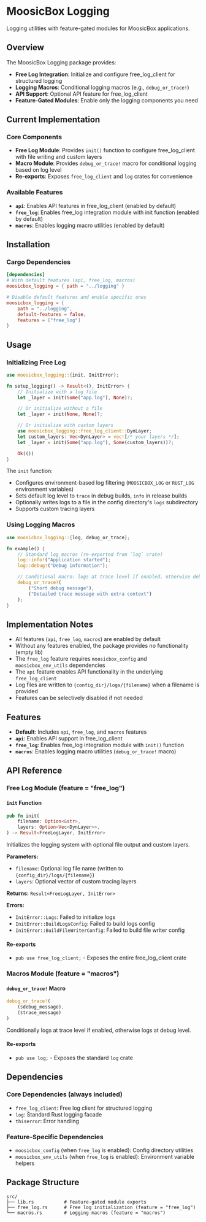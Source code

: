 # MoosicBox Logging

Logging utilities with feature-gated modules for MoosicBox applications.

## Overview

The MoosicBox Logging package provides:

- **Free Log Integration**: Initialize and configure free_log_client for structured logging
- **Logging Macros**: Conditional logging macros (e.g., `debug_or_trace!`)
- **API Support**: Optional API feature for free_log_client
- **Feature-Gated Modules**: Enable only the logging components you need

## Current Implementation

### Core Components

- **Free Log Module**: Provides `init()` function to configure free_log_client with file writing and custom layers
- **Macro Module**: Provides `debug_or_trace!` macro for conditional logging based on log level
- **Re-exports**: Exposes `free_log_client` and `log` crates for convenience

### Available Features

- **`api`**: Enables API features in free_log_client (enabled by default)
- **`free_log`**: Enables free_log integration module with init function (enabled by default)
- **`macros`**: Enables logging macro utilities (enabled by default)

## Installation

### Cargo Dependencies

```toml
[dependencies]
# With default features (api, free_log, macros)
moosicbox_logging = { path = "../logging" }

# Disable default features and enable specific ones
moosicbox_logging = {
    path = "../logging",
    default-features = false,
    features = ["free_log"]
}
```

## Usage

### Initializing Free Log

```rust
use moosicbox_logging::{init, InitError};

fn setup_logging() -> Result<(), InitError> {
    // Initialize with a log file
    let _layer = init(Some("app.log"), None)?;

    // Or initialize without a file
    let _layer = init(None, None)?;

    // Or initialize with custom layers
    use moosicbox_logging::free_log_client::DynLayer;
    let custom_layers: Vec<DynLayer> = vec![/* your layers */];
    let _layer = init(Some("app.log"), Some(custom_layers))?;

    Ok(())
}
```

The `init` function:

- Configures environment-based log filtering (`MOOSICBOX_LOG` or `RUST_LOG` environment variables)
- Sets default log level to `trace` in debug builds, `info` in release builds
- Optionally writes logs to a file in the config directory's `logs` subdirectory
- Supports custom tracing layers

### Using Logging Macros

```rust
use moosicbox_logging::{log, debug_or_trace};

fn example() {
    // Standard log macros (re-exported from `log` crate)
    log::info!("Application started");
    log::debug!("Debug information");

    // Conditional macro: logs at trace level if enabled, otherwise debug
    debug_or_trace!(
        ("Short debug message"),
        ("Detailed trace message with extra context")
    );
}
```

## Implementation Notes

- All features (`api`, `free_log`, `macros`) are enabled by default
- Without any features enabled, the package provides no functionality (empty lib)
- The `free_log` feature requires `moosicbox_config` and `moosicbox_env_utils` dependencies
- The `api` feature enables API functionality in the underlying `free_log_client`
- Log files are written to `{config_dir}/logs/{filename}` when a filename is provided
- Features can be selectively disabled if not needed

## Features

- **Default**: Includes `api`, `free_log`, and `macros` features
- **`api`**: Enables API support in free_log_client
- **`free_log`**: Enables free_log integration module with `init()` function
- **`macros`**: Enables logging macro utilities (`debug_or_trace!` macro)

## API Reference

### Free Log Module (feature = "free_log")

#### `init` Function

```rust
pub fn init(
    filename: Option<&str>,
    layers: Option<Vec<DynLayer>>,
) -> Result<FreeLogLayer, InitError>
```

Initializes the logging system with optional file output and custom layers.

**Parameters:**

- `filename`: Optional log file name (written to `{config_dir}/logs/{filename}`)
- `layers`: Optional vector of custom tracing layers

**Returns:** `Result<FreeLogLayer, InitError>`

**Errors:**

- `InitError::Logs`: Failed to initialize logs
- `InitError::BuildLogsConfig`: Failed to build logs config
- `InitError::BuildFileWriterConfig`: Failed to build file writer config

#### Re-exports

- `pub use free_log_client;` - Exposes the entire free_log_client crate

### Macros Module (feature = "macros")

#### `debug_or_trace!` Macro

```rust
debug_or_trace!(
    ($debug_message),
    ($trace_message)
)
```

Conditionally logs at trace level if enabled, otherwise logs at debug level.

#### Re-exports

- `pub use log;` - Exposes the standard `log` crate

## Dependencies

### Core Dependencies (always included)

- `free_log_client`: Free log client for structured logging
- `log`: Standard Rust logging facade
- `thiserror`: Error handling

### Feature-Specific Dependencies

- `moosicbox_config` (when `free_log` is enabled): Config directory utilities
- `moosicbox_env_utils` (when `free_log` is enabled): Environment variable helpers

## Package Structure

```
src/
├── lib.rs           # Feature-gated module exports
├── free_log.rs      # Free log initialization (feature = "free_log")
└── macros.rs        # Logging macros (feature = "macros")
```

